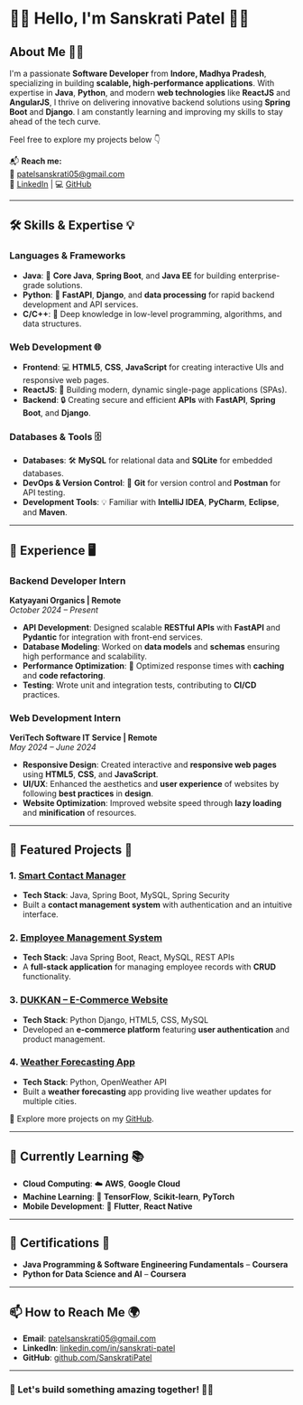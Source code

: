 # 👨‍💻 Hello, I'm Sanskrati Patel 👋✨

## About Me 👨‍💻
I'm a passionate **Software Developer** from **Indore, Madhya Pradesh**, specializing in building **scalable, high-performance applications**. With expertise in **Java**, **Python**, and modern **web technologies** like **ReactJS** and **AngularJS**, I thrive on delivering innovative backend solutions using **Spring Boot** and **Django**. I am constantly learning and improving my skills to stay ahead of the tech curve.

Feel free to explore my projects below 👇

📬 **Reach me:**  
📧 [patelsanskrati05@gmail.com](mailto:patelsanskrati05@gmail.com)  
🔗 [LinkedIn](https://www.linkedin.com/in/sanskrati-patel/) | 💻 [GitHub](https://github.com/SanskratiPatel)  

---

## 🛠️ Skills & Expertise 💡

### **Languages & Frameworks**
- **Java**: 💪 **Core Java**, **Spring Boot**, and **Java EE** for building enterprise-grade solutions.  
- **Python**: 🐍 **FastAPI**, **Django**, and **data processing** for rapid backend development and API services.  
- **C/C++**: 🔧 Deep knowledge in low-level programming, algorithms, and data structures.

### **Web Development 🌐**
- **Frontend**: 💻 **HTML5**, **CSS**, **JavaScript** for creating interactive UIs and responsive web pages.  
- **ReactJS**: 🚀 Building modern, dynamic single-page applications (SPAs).  
- **Backend**: 🔒 Creating secure and efficient **APIs** with **FastAPI**, **Spring Boot**, and **Django**.

### **Databases & Tools 🗄️**
- **Databases**: 🛠️ **MySQL** for relational data and **SQLite** for embedded databases.
- **DevOps & Version Control**: 🔄 **Git** for version control and **Postman** for API testing.
- **Development Tools**: 💡 Familiar with **IntelliJ IDEA**, **PyCharm**, **Eclipse**, and **Maven**.

---

## 💼 Experience 🖥️

### **Backend Developer Intern**  
**Katyayani Organics | Remote**  
*October 2024 – Present*  
- **API Development**: Designed scalable **RESTful APIs** with **FastAPI** and **Pydantic** for integration with front-end services.  
- **Database Modeling**: Worked on **data models** and **schemas** ensuring high performance and scalability.  
- **Performance Optimization**: 🚀 Optimized response times with **caching** and **code refactoring**.  
- **Testing**: Wrote unit and integration tests, contributing to **CI/CD** practices.

### **Web Development Intern**  
**VeriTech Software IT Service | Remote**  
*May 2024 – June 2024*  
- **Responsive Design**: Created interactive and **responsive web pages** using **HTML5**, **CSS**, and **JavaScript**.  
- **UI/UX**: Enhanced the aesthetics and **user experience** of websites by following **best practices** in **design**.  
- **Website Optimization**: Improved website speed through **lazy loading** and **minification** of resources.

---

## 📂 Featured Projects 🌟

### 1. **[Smart Contact Manager](https://github.com/SanskratiPatel/SmartContactManager)**  
   - **Tech Stack**: Java, Spring Boot, MySQL, Spring Security  
   - Built a **contact management system** with authentication and an intuitive interface.  

### 2. **[Employee Management System](https://github.com/SanskratiPatel/EmployeeManagementSystem)**  
   - **Tech Stack**: Java Spring Boot, React, MySQL, REST APIs  
   - A **full-stack application** for managing employee records with **CRUD** functionality.

### 3. **[DUKKAN – E-Commerce Website](https://github.com/SanskratiPatel/DUKKAN-E-Commerce)**  
   - **Tech Stack**: Python Django, HTML5, CSS, MySQL  
   - Developed an **e-commerce platform** featuring **user authentication** and product management.

### 4. **[Weather Forecasting App](https://github.com/SanskratiPatel/WeatherForecasting)**  
   - **Tech Stack**: Python, OpenWeather API  
   - Built a **weather forecasting** app providing live weather updates for multiple cities.

🔎 Explore more projects on my [GitHub](https://github.com/SanskratiPatel).

---

## 🌱 Currently Learning 📚
- **Cloud Computing**: ☁️ **AWS**, **Google Cloud**  
- **Machine Learning**: 🤖 **TensorFlow**, **Scikit-learn**, **PyTorch**  
- **Mobile Development**: 📱 **Flutter**, **React Native**

---

## 📝 Certifications 🏅
- **Java Programming & Software Engineering Fundamentals** – **Coursera**  
- **Python for Data Science and AI** – **Coursera**

---

## 📫 How to Reach Me 🌍
- **Email**: [patelsanskrati05@gmail.com](mailto:patelsanskrati05@gmail.com)  
- **LinkedIn**: [linkedin.com/in/sanskrati-patel](https://www.linkedin.com/in/sanskrati-patel/)  
- **GitHub**: [github.com/SanskratiPatel](https://github.com/SanskratiPatel)  

---

### 🌟 Let's build something amazing together! 🚀✨
